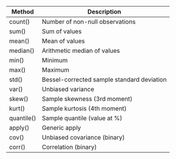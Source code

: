 | Method | Description|
| ------ | ---------- |
|count()| 	Number of non-null observations
|sum()| 	Sum of values
|mean()|	Mean of values
|median()| 	Arithmetic median of values
|min()| 	Minimum
|max()| 	Maximum
|std()| 	Bessel-corrected sample standard deviation
|var()| 	Unbiased variance
|skew()| 	Sample skewness (3rd moment)
|kurt()| 	Sample kurtosis (4th moment)
|quantile()| 	Sample quantile (value at %)
|apply()| 	Generic apply
|cov()| 	Unbiased covariance (binary)
|corr()| 	Correlation (binary)
